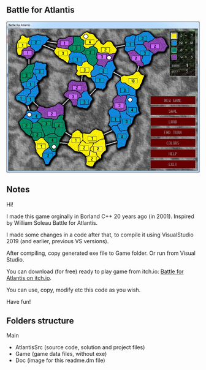 ## Battle for Atlantis

![](Doc/atlantis01.jpg)


## Notes

Hi!

I made this game orginally in Borland C++ 20 years ago (in 2001).
Inspired by William Soleau Battle for Atlantis.

I made some changes in a code after that, to compile it using VisualStudio 2019 (and earlier, previous VS versions).

After compiling, copy generated exe file to Game folder. Or run from Visual Studio.

You can download (for free) ready to play game from itch.io: [Battle for Atlantis on itch.io](https://pturecki.itch.io/battle-for-atlantis).

You can use, copy, modify etc this code as you wish.

Have fun!


## Folders structure

Main
- AtlantisSrc (source code, solution and project files)
- Game (game data files, without exe)
- Doc (image for this readme.dm file)
